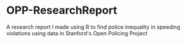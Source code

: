 # OPP-ResearchReport
A research report I made using R to find police inequality in speeding violations using data in Stanford's Open Policing Project
